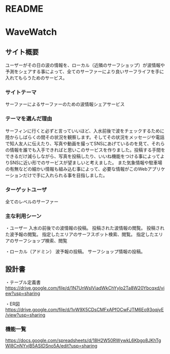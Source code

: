 # README

# WaveWatch

## サイト概要
ユーザーがその日の波の情報を、ローカル（近隣のサーフショップ）が波情報や予測をシェアする事によって、全てのサーファーにより良いサーフライフを手に入れてもらうためのサービス。

### サイトテーマ
サーファーによるサーファーのための波情報シェアサービス

### テーマを選んだ理由
サーフィンに行くと必ずと言っていいほど、入水前後で波をチェックするために陸からしばらくの間その状況を観察します。そしてその状況をメッセージや電話で知人友人に伝えたり、写真や動画を撮ってSNSにあげているのを見て、それらの情報を誰でも入手できればと思いこのサービスを作りました。投稿する手間をできるだけ減らしながら、写真を投稿したり、いいね機能をつける事によってよりSNSに近い形でのサービスが望ましいと考えました。
また気象情報や駐車場の有無などの細かい情報も組み込む事によって、必要な情報がこのWebアプリケーションだけで手に入れられる事を目指しました。

### ターゲットユーザ
全てのレベルのサーファー

### 主な利用シーン
・ユーザー
入水の前後での波情報の投稿。
投稿された波情報の閲覧。
投稿された波予報の閲覧。
指定したエリアのサーフスポット検索、閲覧。
指定したエリアのサーフショップ検索、閲覧

・ローカル（アドミン）
波予報の投稿。
サーフショップ情報の投稿。


## 設計書
・テーブル定義書
https://drive.google.com/file/d/1N7UnWsIViadWkChYylo2Ta8W20Ybcqxd/view?usp=sharing

・ER図
https://drive.google.com/file/d/1vW9X5CDsCMFxAPfOCwFJTM6Eo93oqjyE/view?usp=sharing



### 機能一覧
https://docs.google.com/spreadsheets/d/18H2W50RWywkL6Kbgo8JKhTgWl8CnNYvjB5AStDSno5A/edit?usp=sharing


